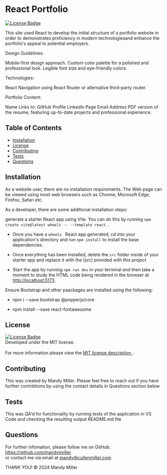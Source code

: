 # React Portfolio
<a href = https://choosealicense.com/licenses/mit/> ![License Badge](https://img.shields.io/badge/License-MIT-yellow.svg)</a> <br>

This site used React to develop the initial structure of a portfolio website in order to demonstrates proficiency in modern technologiesand enhance the portfolio's appeal to potential employers.

Design Guidelines:

Mobile-first design approach.
Custom color palette for a polished and professional look.
Legible font size and eye-friendly colors.

Technologies:

React
Navigation using React Router or alternative third-party router.

Portfolio Content:

Name
Links to:
GitHub Profile
LinkedIn Page
Email Address
PDF version of the resume, featuring up-to-date projects and professional experience.

## Table of Contents
- [Installation](#installation)
- [License](#license)
- [Contributing](#contributing)
- [Tests](#tests)
- [Questions](#questions)

## Installation

As a website user, there are no installation requirements. The Web page can be viewed using most web browsers such as Chrome, Microsoft Edge, Firefox, Safari etc.

As a developer, there are some additional installation steps:

generate a starter React app using Vite. You can do this by running `npm create vite@latest wheelz -- --template react`. .

* Once you have a `wheelz ` React app generated, cd into your application's directory and run `npm install` to install the base dependencies.

* Once everything has been installed, delete the `src` folder inside of your starter app and replace it with the [src] provided with this project

* Start the app by running `npm run dev` in your terminal and then take a moment to study the HTML code being rendered in the browser at [http://localhost:5173](http://localhost:5173).

Ensure Bootstrap and other paackages are installed using the following:

* npm i --save bootstrap @popperjs/core

* npm install --save react-fontawesome


## License
<a href = https://choosealicense.com/licenses/mit/> ![License Badge](https://img.shields.io/badge/License-MIT-yellow.svg)</a> <br>
Developed under the MIT license.<br><br>
For more information please view the <a href = https://choosealicense.com/licenses/mit/> MIT license description </a> .


## Contributing
This was created by Mandy Miller. Please feel free to reach out if you have further contribtions by using the contact details in Questions section below

## Tests
This was QA'd for functionality by running tests of the application in VS Code and checking the resulting output README.md file

## Questions

For further infomation, please follow me on GitHub: <a href =https://github.com/mandyjmiller>https://github.com/mandyjmiller</a><br>
or contact me via email at mandy@cullenmiller.com

THANK YOU!
© 2024 Mandy Miller
